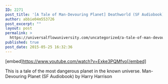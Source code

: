 ```yaml
---
ID: 2271
post_title: '[A Tale of Man-Devouring Planet] Deathworld (SF Audiobook)'
author: abbie04m553726
post_excerpt: ""
layout: post
permalink: >
  https://universalflowuniversity.com/uncategorized/a-tale-of-man-devouring-planet-deathworld-sf-audiobook/
published: true
post_date: 2015-05-25 16:32:36
---
```

[embed]https://www.youtube.com/watch?v=Exke3PQMfvo[/embed]<br>
<p>This is a tale of the most dangerous planet in the known universe.
Man-Devouring Planet (SF Audiobook) by Harry Harrison</p>